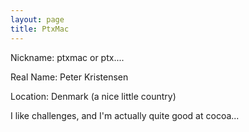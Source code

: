 ```yaml
---
layout: page
title: PtxMac
---
```




Nickname: ptxmac or ptx....

Real Name: Peter Kristensen

Location: Denmark (a nice little country) 

I like challenges, and I'm actually quite good at cocoa...

